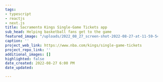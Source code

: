 ```yaml
---
tags:
- typescript
- reactjs
- next.js
title: Sacramento Kings Single-Game Tickets app
sub_head: Helping basketball fans get to the game
featured_image: "/uploads/2022_08_27_screen-shot-2022-08-27-at-11-59-54-am.png"
caption: ''
project_web_link: https://www.nba.com/kings/single-game-tickets
project_repo_link: ''
additional_images: []
highlighted: false
date_created: 2022-08-27 6:00 PM
date_updated: 

---
```

